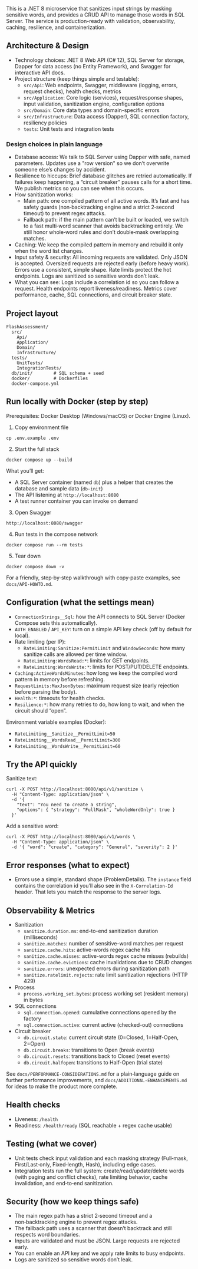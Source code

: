 This is a .NET 8 microservice that sanitizes input strings by masking sensitive words, and provides a CRUD API to manage those words in SQL Server. The service is production-ready with validation, observability, caching, resilience, and containerization.

## Architecture & Design

- Technology choices: .NET 8 Web API (C# 12), SQL Server for storage, Dapper for data access (no Entity Framework), and Swagger for interactive API docs.
- Project structure (keep things simple and testable):
  - `src/Api`: Web endpoints, Swagger, middleware (logging, errors, request checks), health checks, metrics
  - `src/Application`: Core logic (services), request/response shapes, input validation, sanitization engine, configuration options
  - `src/Domain`: Core data types and domain-specific errors
  - `src/Infrastructure`: Data access (Dapper), SQL connection factory, resiliency policies
  - `tests`: Unit tests and integration tests

### Design choices in plain language

- Database access: We talk to SQL Server using Dapper with safe, named parameters. Updates use a "row version" so we don’t overwrite someone else’s changes by accident.
- Resilience to hiccups: Brief database glitches are retried automatically. If failures keep happening, a “circuit breaker” pauses calls for a short time. We publish metrics so you can see when this occurs.
- How sanitization works:
  - Main path: one compiled pattern of all active words. It’s fast and has safety guards (non‑backtracking engine and a strict 2‑second timeout) to prevent regex attacks.
  - Fallback path: if the main pattern can’t be built or loaded, we switch to a fast multi‑word scanner that avoids backtracking entirely. We still honor whole‑word rules and don’t double‑mask overlapping matches.
- Caching: We keep the compiled pattern in memory and rebuild it only when the word list changes.
- Input safety & security: All incoming requests are validated. Only JSON is accepted. Oversized requests are rejected early (before heavy work). Errors use a consistent, simple shape. Rate limits protect the hot endpoints. Logs are sanitized so sensitive words don’t leak.
- What you can see: Logs include a correlation id so you can follow a request. Health endpoints report liveness/readiness. Metrics cover performance, cache, SQL connections, and circuit breaker state.

## Project layout

```
FlashAssessment/
  src/
    Api/
    Application/
    Domain/
    Infrastructure/
  tests/
    UnitTests/
    IntegrationTests/
  db/init/        # SQL schema + seed
  docker/         # Dockerfiles
  docker-compose.yml
```

## Run locally with Docker (step by step)

Prerequisites: Docker Desktop (Windows/macOS) or Docker Engine (Linux).

1) Copy environment file

```
cp .env.example .env
```

2) Start the full stack

```
docker compose up --build
```

What you’ll get:
- A SQL Server container (named `db`) plus a helper that creates the database and sample data (`db-init`)
- The API listening at `http://localhost:8080`
- A test runner container you can invoke on demand

3) Open Swagger

```
http://localhost:8080/swagger
```

4) Run tests in the compose network

```
docker compose run --rm tests
```

5) Tear down

```
docker compose down -v
```

For a friendly, step‑by‑step walkthrough with copy‑paste examples, see `docs/API-HOWTO.md`.

## Configuration (what the settings mean)

- `ConnectionStrings__Sql`: how the API connects to SQL Server (Docker Compose sets this automatically).
- `AUTH_ENABLED` / `API_KEY`: turn on a simple API key check (off by default for local).
- Rate limiting (per IP):
  - `RateLimiting:Sanitize:PermitLimit` and `WindowSeconds`: how many sanitize calls are allowed per time window.
  - `RateLimiting:WordsRead:*`: limits for GET endpoints.
  - `RateLimiting:WordsWrite:*`: limits for POST/PUT/DELETE endpoints.
- `Caching:ActiveWordsMinutes`: how long we keep the compiled word pattern in memory before refreshing.
- `RequestLimits:MaxJsonBytes`: maximum request size (early rejection before parsing the body).
- `Health:*`: timeouts for health checks.
- `Resilience:*`: how many retries to do, how long to wait, and when the circuit should “open”.

Environment variable examples (Docker):

- `RateLimiting__Sanitize__PermitLimit=50`
- `RateLimiting__WordsRead__PermitLimit=300`
- `RateLimiting__WordsWrite__PermitLimit=60`

## Try the API quickly

Sanitize text:

```
curl -X POST http://localhost:8080/api/v1/sanitize \
  -H "Content-Type: application/json" \
  -d '{
    "text": "You need to create a string",
    "options": { "strategy": "FullMask", "wholeWordOnly": true }
  }'
```

Add a sensitive word:

```
curl -X POST http://localhost:8080/api/v1/words \
  -H "Content-Type: application/json" \
  -d '{ "word": "create", "category": "General", "severity": 2 }'
```

## Error responses (what to expect)

- Errors use a simple, standard shape (ProblemDetails). The `instance` field contains the correlation id you’ll also see in the `X‑Correlation‑Id` header. That lets you match the response to the server logs.

## Observability & Metrics

- Sanitization
  - `sanitize.duration.ms`: end-to-end sanitization duration (milliseconds)
  - `sanitize.matches`: number of sensitive-word matches per request
  - `sanitize.cache.hits`: active-words regex cache hits
  - `sanitize.cache.misses`: active-words regex cache misses (rebuilds)
  - `sanitize.cache.evictions`: cache invalidations due to CRUD changes
  - `sanitize.errors`: unexpected errors during sanitization path
  - `sanitize.ratelimit.rejects`: rate limit sanitization rejections (HTTP 429)
- Process
  - `process.working_set.bytes`: process working set (resident memory) in bytes
- SQL connections
  - `sql.connection.opened`: cumulative connections opened by the factory
  - `sql.connection.active`: current active (checked-out) connections
- Circuit breaker
  - `db.circuit.state`: current circuit state (0=Closed, 1=Half-Open, 2=Open)
  - `db.circuit.breaks`: transitions to Open (break events)
  - `db.circuit.resets`: transitions back to Closed (reset events)
  - `db.circuit.halfopen`: transitions to Half-Open (trial state)

See `docs/PERFORMANCE-CONSIDERATIONS.md` for a plain‑language guide on further performance improvements, and `docs/ADDITIONAL-ENHANCEMENTS.md` for ideas to make the product more complete.

## Health checks

- Liveness: `/health`
- Readiness: `/health/ready` (SQL reachable + regex cache usable)

## Testing (what we cover)

- Unit tests check input validation and each masking strategy (Full‑mask, First/Last‑only, Fixed‑length, Hash), including edge cases.
- Integration tests run the full system: create/read/update/delete words (with paging and conflict checks), rate limiting behavior, cache invalidation, and end‑to‑end sanitization.

## Security (how we keep things safe)

- The main regex path has a strict 2‑second timeout and a non‑backtracking engine to prevent regex attacks.
- The fallback path uses a scanner that doesn’t backtrack and still respects word boundaries.
- Inputs are validated and must be JSON. Large requests are rejected early.
- You can enable an API key and we apply rate limits to busy endpoints.
- Logs are sanitized so sensitive words don’t leak.
